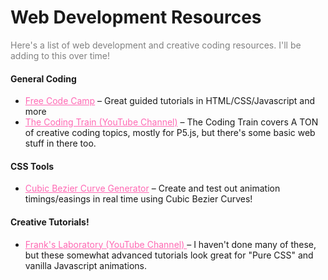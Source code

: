 # Web Development Resources
<style>
p {
    color: gray;
}

a:link {
    color: hotpink;
}
a:hover {
    color: cyan;
}
a:visited {
    color: purple;
}
</style>


Here's a list of web development and creative coding resources. I'll be adding to this over time!

#### General Coding
* <a href="https://learn.freecodecamp.org" target="blank">Free Code Camp</a> – Great guided tutorials in HTML/CSS/Javascript and more
* <a href="https://www.youtube.com/user/shiffman" target="blank">The Coding Train (YouTube Channel)</a> – The Coding Train covers A TON of creative coding topics, mostly for P5.js, but there's some basic web stuff in there too.

#### CSS Tools
* <a href="https://cubic-bezier.com" target="blank">Cubic Bezier Curve Generator</a> – Create and test out animation timings/easings in real time using Cubic Bezier Curves!

#### Creative Tutorials!
* <a href="https://www.youtube.com/channel/UCEqc149iR-ALYkGM6TG-7vQ" target="blank"> Frank's Laboratory (YouTube Channel) </a> – I haven't done many of these, but these somewhat advanced tutorials look great for "Pure CSS" and vanilla Javascript animations.
